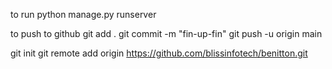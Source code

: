 to run
python manage.py runserver


to push to github
git add .
git commit -m "fin-up-fin"
git push -u origin main

git init
git remote add origin https://github.com/blissinfotech/benitton.git
